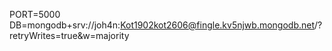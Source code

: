 PORT=5000
DB=mongodb+srv://joh4n:Kot1902kot2606@fingle.kv5njwb.mongodb.net/?retryWrites=true&w=majority
